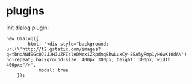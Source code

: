 plugins
=======

Init dialog plugin:

    new Dialog({
  			html: '<div style="background: url(\'http://t2.gstatic.com/images?q=tbn:ANd9GcQJ2JJHJUZFIsleDMexiZRpdmqBhwLuxCy-EEA5yPmp1yH6wX10dA\') no-repeat; background-size: 400px 300px; height: 300px; width: 400px;"/>',
				modal: true
		});
